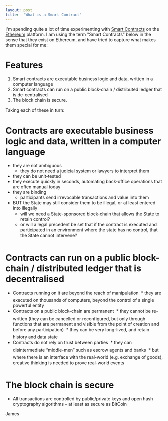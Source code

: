 ```yaml
---
layout: post
title:  "What is a Smart Contract"
---
```


I'm spending quite a lot of time experimenting with [Smart Contracts](https://en.wikipedia.org/wiki/Smart_contract) on the [Ethereum](https://www.ethereum.org/) platform. I am using the term "Smart Contracts" below in the sense that they exist on Ethereum, and have tried to capture what makes them special for me:

# Features
1. Smart contracts are executable business logic and data, written in a computer language
2. Smart contracts can run on a public block-chain / distributed ledger that is de-centralised
3. The block chain is secure.
 
Taking each of these in turn:

# Contracts are executable business logic and data, written in a computer language
* they are not ambiguous
  * they do not need a judicial system or lawyers to interpret them
* they can be unit-tested
* they execute quickly in seconds, automating back-office operations that are often manual today
* they are binding
  * participants send irrevocable transactions and value into them
* BUT the State may still consider them to be illegal, or at least entered into illegally
  * will we need a State-sponsored block-chain that allows the State to retain control?
  * or will a legal precedent be set that if the contract is executed and participated in an environment where the state has no control, that the State cannot intervene?

# Contracts can run on a public block-chain / distributed ledger that is decentralised
* Contracts running on it are beyond the reach of manipulation
  * they are executed on thousands of computers, beyond the control of a single powerful entity
* Contracts on a public block-chain are permanent
  * they cannot be re-written (they can be cancelled or reconfigured, but only through functions that are permanent and visible from the point of creation and before any participation)
  * they can be very long-lived, and retain history and data state
* Contracts do not rely on trust between parties
  * they can disintermediate “middle-men” such as escrow agents and banks
  * but where there is an interface with the real-world (e.g. exchange of goods), creative thinking is needed to prove real-world events

# The block chain is secure
* All transactions are controlled by public/private keys and open hash cryptography algorithms – at least as secure as BitCoin


James